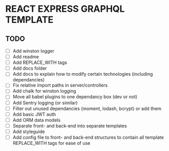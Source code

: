 # REACT EXPRESS GRAPHQL TEMPLATE

## TODO

- [ ] Add winston logger
- [ ] Add readme
- [ ] Add REPLACE_WITH tags
- [ ] Add docs folder
- [ ] Add docs to explain how to modify certain technologies (including dependancies)
- [ ] Fix relative import paths in server/controllers
- [ ] Add chalk for winston logging
- [ ] Move all babel plugins to one dependancy box (dev or not)
- [ ] Add Sentry logging (or similar)
- [ ] Filter out unused dependancies (moment, lodash, bcrypt) or add them
- [ ] Add basic JWT auth
- [ ] Add ORM data models
- [ ] Separate front- and back-end into separate templates
- [ ] Add styleguide
- [ ] Add config file to front- and back-end structures to contain all template REPLACE_WITH tags for ease of use
